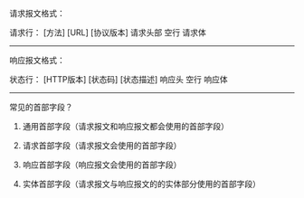 请求报文格式：

请求行：    [方法] [URL] [协议版本]
请求头部
空行
请求体

-----------------------------------------------------------------------------------------------

响应报文格式：

状态行：    [HTTP版本] [状态码] [状态描述]
响应头
空行
响应体

-----------------------------------------------------------------------------------------------

常见的首部字段？

1. 通用首部字段（请求报文和响应报文都会使用的首部字段）



2. 请求首部字段（请求报文会使用的首部字段）



3. 响应首部字段（响应报文会使用的首部字段）



4. 实体首部字段（请求报文与响应报文的的实体部分使用的首部字段）
